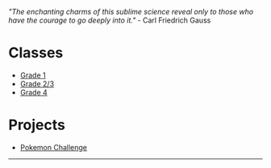 *"The enchanting charms of this sublime science reveal only to those who have the courage to go deeply into it."* - Carl Friedrich Gauss 
# Classes 
* [Grade 1](grade1.md)
* [Grade 2/3](grade23.md)
* [Grade 4](grade4.md)

# Projects

* <a href="https://MerrickMath.github.io/MerrickMath.github.io-PokemonChallenge/"> Pokemon Challenge</a> 

---




